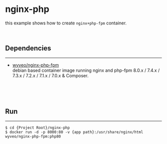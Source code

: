 # nginx-php  
this example shows how to create `nginx+php-fpm` container.  

<br/>

## Dependencies  
----
* [wyveo/nginx-php-fpm](https://github.com/wyveo/nginx-php-fpm)  
  debian based container image running nginx and php-fpm 8.0.x / 7.4.x / 7.3.x / 7.2.x / 7.1.x / 7.0.x & Composer.  

<br/><br/><br/>

## Run  
----
```shell
$ cd {Project Root}/nginx-php
$ docker run -d -p 8000:80 -v {app path}:/usr/share/nginx/html wyveo/nginx-php-fpm:php80
```
